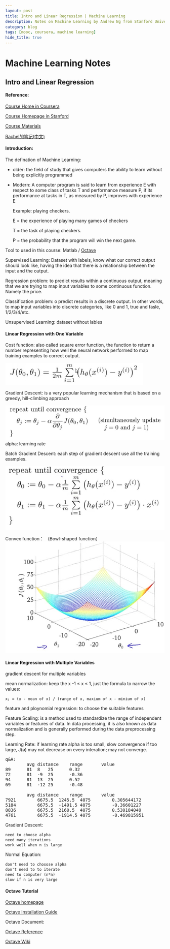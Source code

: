 ```yaml
---
layout: post
title: Intro and Linear Regression | Machine Learning
description: Notes on Machine Learning by Andrew Ng from Stanford University
category: blog
tags: [mooc, coursera, machine learning]
hide_title: true
---
```


Machine Learning Notes
=====================
Intro and Linear Regression
----

#### Reference:
[Course Home in Coursera](https://www.coursera.org/learn/machine-learning/home/welcome)

[Course Homepage in Stanford](http://cs229.stanford.edu/)

[Course Materials](http://cs229.stanford.edu/materials.html)

[Rachel的笔记(中文)](http://blog.csdn.net/abcjennifer/article/category/1173803/3)

#### Introduction:

The defination of Machine Learning: 

* older: the field of study that gives computers the ability to learn without being explicitly programmed

* Modern: A computer program is said to learn from experience E with respect to some class of tasks T and performance measure P, if its performance at tasks in T, as measured by P, improves with experience E
    
    Example: playing checkers.

    E = the experience of playing many games of checkers

    T = the task of playing checkers.

    P = the probability that the program will win the next game.

Tool to used in this course: Matlab / [Octave](http://wiki.octave.org/Octave_for_MacOS_X)

Supervised Learning: Dataset with labels, know what our correct output should look like, having the idea that there is a relationship between the input and the output.

Regression problem: to predict results within a continuous output, meaning that we are trying to map input variables to some continuous function. Namely the price.

Classification problem: o predict results in a discrete output. In other words, to map input variables into discrete categories, like 0 and 1, true and fasle, 1/2/3/4/etc.

Unsupervised Learning: dataset without lables

#### Linear Regression with One Variable

Cost function: also called square error function,  the function to return a number representing how well the neural network performed to map training examples to correct output.
  
![Cost function](/images/ml/costfunction.jpg)

Gradient Descent:  is a very popular learning mechanism that is based on a greedy, hill-climbing approach

![Gradient Descent](/images/ml/gradientdescent.jpg)
alpha: learning rate 

Batch Gradient Descent: each step of gradient descent use all the training examples.

![Gradient Descent for Linear Regression](/images/ml/gradientdescentforlinearregresssion.jpg)

Convex function： （Bowl-shaped function）
![Convex function](/images/ml/convex.jpg)

#### Linear Regression with Multiple Variables

gradient descent for multiple variables

mean normalization: keep the x  -1 ≤ x ≤ 1, just the formula to narrow the values:

    x¡ = (x - mean of x) / (range of x, maxium of x - minium of x)

feature and ploynomial regression: to choose the suitable features

Feature Scaling: is a method used to standardize the range of independent variables or features of data. In data processing, it is also known as data normalization and is generally performed during the data preprocessing step.

Learning Rate: 
if learning rate alpha is too small, slow convergence
if too large, J(ø) may not decrease on every interation; may not converge.

<pre>
q&A:
        avg distance    range       value
89      81  8   25      0.32
72      81  -9  25      -0.36
94      81  13  25      0.52
69      81  -12 25      -0.48
                        
        avg distance    range       value
7921        6675.5  1245.5  4075        0.305644172
5184        6675.5  -1491.5 4075        -0.36601227
8836        6675.5  2160.5  4075        0.530184049
4761        6675.5  -1914.5 4075        -0.469815951
</pre>


Gradient Descent: 
    
    need to choose alpha
    need many iterations
    work well when n is large

Normal Equation: 
    
    don't need to chosose alpha 
    don't need to to iterate
    need to computer (n*n) 
    slow if n is very large



#### Octave Tutorial

[Octave homepage](https://www.gnu.org/software/octave/index.html)

[Octave Installation Guide](http://wiki.octave.org/Octave_for_MacOS_X)


Octave Document:

[Octave Reference](https://www.gnu.org/software/octave/doc/interpreter/index.html)

[Octave Wiki](http://wiki.octave.org/Main_Page)




